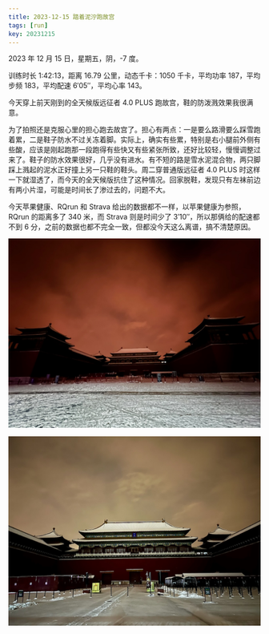 ```yaml
---
title: 2023-12-15 踏着泥泞跑故宫
tags: [run]
key: 20231215
---
```


2023 年 12 月 15 日，星期五，阴，-7 度。

训练时长 1:42:13，距离 16.79 公里，动态千卡：1050 千卡，平均功率 187，平均步频 183，平均配速 6&prime;05&prime;&prime;，平均心率 143。

今天穿上前天刚到的全天候版远征者 4.0 PLUS 跑故宫，鞋的防泼溅效果我很满意。

<!--more-->

为了拍照还是克服心里的担心跑去故宫了。担心有两点：一是要么路滑要么踩雪跑着累，二是鞋子防水不过关冻着脚。实际上，确实有些累，特别是右小腿前外侧有些酸，应该是刚起跑那一段跑得有些快又有些紧张所致，还好比较轻，慢慢调整过来了。鞋子的防水效果很好，几乎没有进水。有不短的路是雪水泥混合物，两只脚踩上溅起的泥水正好撞上另一只鞋的鞋头。周二穿普通版远征者 4.0 PLUS 时这样一下就湿透了，而今天的全天候版抗住了这种情况。回家脱鞋，发现只有左袜前边有两小片湿，可能是时间长了渗过去的，问题不大。

今天苹果健康、RQrun 和 Strava 给出的数据都不一样，以苹果健康为参照，RQrun 的距离多了 340 米，而 Strava 则是时间少了 3&prime;10&prime;&prime;，所以那俩给的配速都不到 6 分，之前的数据也都不完全一致，但都没今天这么离谱，搞不清楚原因。

![午门1](/assets/images/blog/2023-12-15-故宫午门超广角.jpeg)

![午门2](/assets/images/blog/2023-12-15-故宫午门广角.jpeg)

<div class="strava-embed-placeholder" data-embed-type="activity" data-embed-id="10381476229" data-style="standard"></div><script src="https://strava-embeds.com/embed.js"></script>
